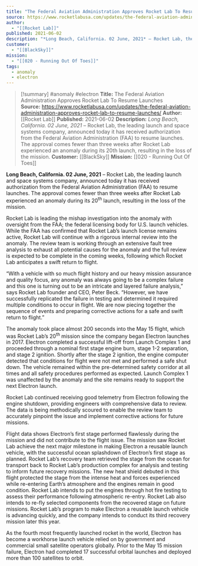 ```yaml
---
title: "The Federal Aviation Administration Approves Rocket Lab To Resume Launches    "
source: https://www.rocketlabusa.com/updates/the-federal-aviation-administration-approves-rocket-lab-to-resume-launches/
author:
  - "[[Rocket Lab]]"
published: 2021-06-02
description: "*Long Beach, California. 02 June, 2021* – Rocket Lab, the leading launch and space systems company, announced today it has received authorization from the Federal Aviation Administration (FAA) to resume launches. The approval comes fewer than three weeks after Rocket Lab experienced an anomaly during its 20th launch, resulting in the loss of the mission."
customer:
  - "[[BlackSky]]"
mission:
  - "[[020 - Running Out Of Toes]]"
tags:
  - anomaly
  - electron
---
```

>[!summary]
#anomaly #electron
**Title:** The Federal Aviation Administration Approves Rocket Lab To Resume Launches    
**Source:** https://www.rocketlabusa.com/updates/the-federal-aviation-administration-approves-rocket-lab-to-resume-launches/
**Author:** [[Rocket Lab]]
**Published:** 2021-06-02
**Description:** *Long Beach, California. 02 June, 2021* – Rocket Lab, the leading launch and space systems company, announced today it has received authorization from the Federal Aviation Administration (FAA) to resume launches. The approval comes fewer than three weeks after Rocket Lab experienced an anomaly during its 20th launch, resulting in the loss of the mission.
**Customer:** [[BlackSky]]
**Mission:** [[020 - Running Out Of Toes]]

**Long Beach, California. 02 June, 2021** – Rocket Lab, the leading launch and space systems company, announced today it has received authorization from the Federal Aviation Administration (FAA) to resume launches. The approval comes fewer than three weeks after Rocket Lab experienced an anomaly during its 20<sup>th</sup> launch, resulting in the loss of the mission.

Rocket Lab is leading the mishap investigation into the anomaly with oversight from the FAA; the federal licensing body for U.S. launch vehicles. While the FAA has confirmed that Rocket Lab’s launch license remains active, Rocket Lab will continue with a rigorous internal review into the anomaly. The review team is working through an extensive fault tree analysis to exhaust all potential causes for the anomaly and the full review is expected to be complete in the coming weeks, following which Rocket Lab anticipates a swift return to flight.

“With a vehicle with so much flight history and our heavy mission assurance and quality focus, any anomaly was always going to be a complex failure and this one is turning out to be an intricate and layered failure analysis,” says Rocket Lab founder and CEO, Peter Beck. “However, we have successfully replicated the failure in testing and determined it required multiple conditions to occur in flight. We are now piecing together the sequence of events and preparing corrective actions for a safe and swift return to flight.”

The anomaly took place almost 200 seconds into the May 15 flight, which was Rocket Lab’s 20<sup>th</sup> mission since the company began Electron launches in 2017. Electron completed a successful lift-off from Launch Complex 1 and proceeded through a nominal first stage engine burn, stage 1-2 separation, and stage 2 ignition. Shortly after the stage 2 ignition, the engine computer detected that conditions for flight were not met and performed a safe shut down. The vehicle remained within the pre-determined safety corridor at all times and all safety procedures performed as expected. Launch Complex 1 was unaffected by the anomaly and the site remains ready to support the next Electron launch. 

Rocket Lab continued receiving good telemetry from Electron following the engine shutdown, providing engineers with comprehensive data to review. The data is being methodically scoured to enable the review team to accurately pinpoint the issue and implement corrective actions for future missions.

Flight data shows Electron’s first stage performed flawlessly during the mission and did not contribute to the flight issue. The mission saw Rocket Lab achieve the next major milestone in making Electron a reusable launch vehicle, with the successful ocean splashdown of Electron’s first stage as planned. Rocket Lab’s recovery team retrieved the stage from the ocean for transport back to Rocket Lab’s production complex for analysis and testing to inform future recovery missions. The new heat shield debuted in this flight protected the stage from the intense heat and forces experienced while re-entering Earth’s atmosphere and the engines remain in good condition. Rocket Lab intends to put the engines through hot fire testing to assess their performance following atmospheric re-entry. Rocket Lab also intends to re-fly selected components from the recovered stage on future missions. Rocket Lab’s program to make Electron a reusable launch vehicle is advancing quickly, and the company intends to conduct its third recovery mission later this year.

As the fourth most frequently launched rocket in the world, Electron has become a workhorse launch vehicle relied on by government and commercial small satellite operators globally. Prior to the May 15 mission failure, Electron had completed 17 successful orbital launches and deployed more than 100 satellites to orbit.